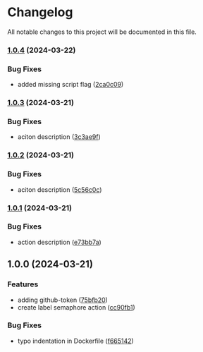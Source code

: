 # Changelog

All notable changes to this project will be documented in this file.

### [1.0.4](https://github.com/hey-car/action-label-semaphore/compare/v1.0.3...v1.0.4) (2024-03-22)


### Bug Fixes

* added missing script flag ([2ca0c09](https://github.com/hey-car/action-label-semaphore/commit/2ca0c092853654932224e91fc2e70b6c7b5cb45e))

### [1.0.3](https://github.com/hey-car/action-label-semaphore/compare/v1.0.2...v1.0.3) (2024-03-21)


### Bug Fixes

* aciton description ([3c3ae9f](https://github.com/hey-car/action-label-semaphore/commit/3c3ae9f84c4eeb7f89b47ccaebe810e2bdc3697c))

### [1.0.2](https://github.com/hey-car/action-label-semaphore/compare/v1.0.1...v1.0.2) (2024-03-21)


### Bug Fixes

* aciton description ([5c56c0c](https://github.com/hey-car/action-label-semaphore/commit/5c56c0c82596e032b918e9b072dc35fcdc99cf8b))

### [1.0.1](https://github.com/hey-car/action-label-semaphore/compare/v1.0.0...v1.0.1) (2024-03-21)


### Bug Fixes

* action description ([e73bb7a](https://github.com/hey-car/action-label-semaphore/commit/e73bb7a8c079d14d8db49ce283e13e54f49a754a))

## 1.0.0 (2024-03-21)


### Features

* adding github-token ([75bfb20](https://github.com/hey-car/action-label-semaphore/commit/75bfb208cbecbfa0fb40bb16e8038bfc39612859))
* create label semaphore action ([cc90fb1](https://github.com/hey-car/action-label-semaphore/commit/cc90fb1aaa25fd003cd945fb845ecd22cd212503))


### Bug Fixes

* typo indentation  in Dockerfile ([f665142](https://github.com/hey-car/action-label-semaphore/commit/f6651426f0645a87b7e9ed9d98454d3a11cd4283))
